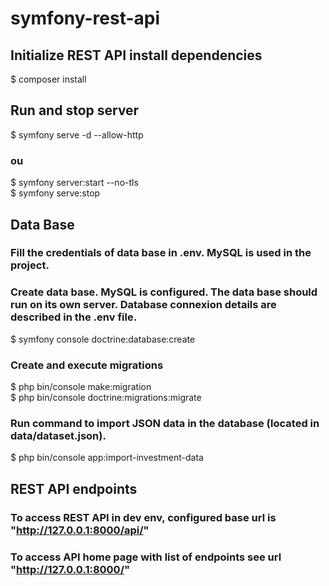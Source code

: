 # symfony-rest-api

## Initialize REST API install dependencies
$ composer install

## Run and stop server
$ symfony serve -d --allow-http
### ou
$ symfony server:start --no-tls   
$ symfony serve:stop

## Data Base
### Fill the credentials of data base in .env. MySQL is used in the project.
### Create data base. MySQL is configured. The data base should run on its own server. Database connexion details are described in the .env file.
$ symfony console doctrine:database:create
### Create and execute migrations
$ php bin/console make:migration  
$ php bin/console doctrine:migrations:migrate  

###  Run command to import JSON data in the database (located in data/dataset.json).
$ php bin/console app:import-investment-data

## REST API endpoints
### To access REST API in dev env, configured base url is "http://127.0.0.1:8000/api/"
### To access API home page with list of endpoints see url "http://127.0.0.1:8000/"

